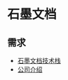 # 石墨文档

## 需求

-   [石墨文档技术栈](https://zhuanlan.zhihu.com/p/28404573)
-   [公司介绍](https://cn.100offer.com/companies/81968159)
